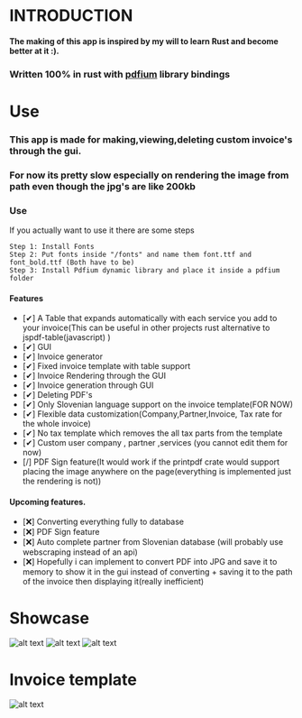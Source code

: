 # INTRODUCTION

#### The making of this app is inspired by my will to learn Rust and become better at it :).

### Written 100% in rust with [pdfium](https://github.com/bblanchon/pdfium-binaries/releases) library bindings

# Use

### This app is made for making,viewing,deleting custom invoice's through the gui.

### For now its pretty slow especially on rendering the image from path even though the jpg's are like 200kb

### Use 
If you actually want to use it there are some steps 
```
Step 1: Install Fonts
Step 2: Put fonts inside "/fonts" and name them font.ttf and font_bold.ttf (Both have to be)
Step 3: Install Pdfium dynamic library and place it inside a pdfium folder
```
#### Features
- [✔] A Table that expands automatically with each service you add to your invoice(This can be useful in other projects rust alternative to jspdf-table(javascript) )
- [✔] GUI
- [✔] Invoice generator
- [✔] Fixed invoice template with table support
- [✔] Invoice Rendering through the GUI
- [✔] Invoice generation through GUI
- [✔] Deleting PDF's
- [✔] Only Slovenian language support on the invoice template(FOR NOW)
- [✔] Flexible data customization(Company,Partner,Invoice, Tax rate for the whole invoice)
- [✔] No tax template which removes the all tax parts from the template
- [✔] Custom user company , partner ,services (you cannot edit them for now)
- [/] PDF Sign feature(It would work if the printpdf crate would support placing the image anywhere on the page(everything is implemented just the rendering is not))
#### Upcoming features.
- [❌] Converting everything fully to database
- [❌] PDF Sign feature
- [❌] Auto complete partner from Slovenian database (will probably use webscraping instead of an api)
- [❌] Hopefully i can implement to convert PDF into JPG and save it to memory to show it in the gui instead of converting + saving it to the path of the invoice then displaying it(really inefficient)

# Showcase

![alt text](https://i.imgur.com/pwrZ4Xj.png "PDF Viewer")
![alt text](https://i.imgur.com/No2S5RC.png "Invoice Creation") 
![alt text](https://i.imgur.com/2x5kPi6.png "Logo Title Text 1")

# Invoice template

![alt text](https://i.imgur.com/oSGMmMe.png "Logo Title Text 1")

